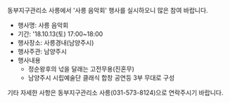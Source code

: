 동부지구관리소 사릉에서 '사릉 음악회' 행사를 실시하오니 많은 참여 바랍니다. 
- 행사명: 사릉 음악회
- 기간: '18.10.13(토) 17:00~18:00
- 행사장소: 사릉경내(남양주시)
- 행사주관: 남양주시
- 행사내용
  - 정순왕후의 넋을 달래는 고전무용(진혼무)
  - 남양주시 시립예술단 클래식 합창 공연등 3부 무대로 구성

기타 자세한 사항은 동부지구관리소 사릉(031-573-8124)으로 연락주시기 바랍니다.